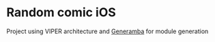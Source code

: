 # Random comic iOS

Project using VIPER architecture and [Generamba](https://github.com/strongself/Generamba) for module generation
